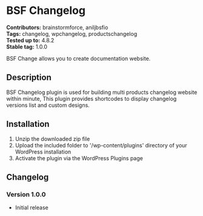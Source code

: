 # BSF Changelog #  
**Contributors:** brainstormforce, aniljbsfio  
**Tags:** changelog, wpchangelog, productschangelog  
**Tested up to:** 4.8.2	   
**Stable tag:** 1.0.0  

BSF Change allows you to create documentation website.

## Description ##

BSF Changelog plugin is used for building multi products changelog website within minute, This plugin provides shortcodes to display changelog versions list and custom designs.

## Installation ##

1. Unzip the downloaded zip file
2. Upload the included folder to '/wp-content/plugins' directory of your WordPress installation
3. Activate the plugin via the WordPress Plugins page

## Changelog ##

### Version 1.0.0 ###
* Initial release

